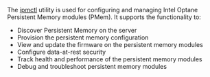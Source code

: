 The [ipmctl](https://github.com/intel/ipmctl) utility is used for configuring and managing Intel Optane Persistent Memory modules (PMem). It supports the functionality to:

- Discover Persistent Memory on the server
- Provision the persistent memory configuration
- View and update the firmware on the persistent memory modules
- Configure data-at-rest security
- Track health and performance of the persistent memory modules
- Debug and troubleshoot persistent memory modules
